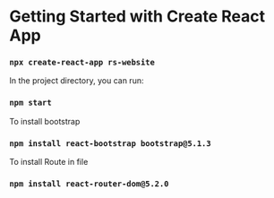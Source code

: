 # Getting Started with Create React App 
### `npx create-react-app rs-website`

In the project directory, you can run:
### `npm start`
 
To install bootstrap 
### `npm install react-bootstrap bootstrap@5.1.3`

To install Route in file
### `npm install react-router-dom@5.2.0`
